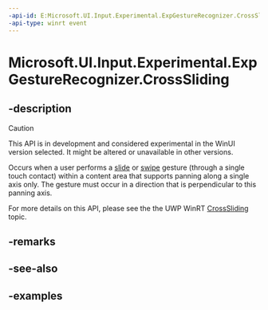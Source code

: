 ```yaml
---
-api-id: E:Microsoft.UI.Input.Experimental.ExpGestureRecognizer.CrossSliding
-api-type: winrt event
---
```


# Microsoft.UI.Input.Experimental.ExpGestureRecognizer.CrossSliding

<!--
public event Windows.Foundation.TypedEventHandler<Microsoft.UI.Input.Experimental.ExpGestureRecognizer,Microsoft.UI.Input.Experimental.ExpCrossSlidingEventArgs> CrossSliding;
-->

## -description

> [!CAUTION]
> This API is in development and considered experimental in the WinUI version selected. It might be altered or unavailable in other versions.

Occurs when a user performs a [slide](/windows/uwp/input-and-devices/guidelines-for-cross-slide) or [swipe](/windows/uwp/input-and-devices/guidelines-for-cross-slide) gesture (through a single touch contact) within a content area that supports panning along a single axis only. The gesture must occur in a direction that is perpendicular to this panning axis.

For more details on this API, please see the the UWP WinRT [CrossSliding](/uwp/api/windows.ui.input.gesturerecognizer.crosssliding) topic.

## -remarks

## -see-also

## -examples
